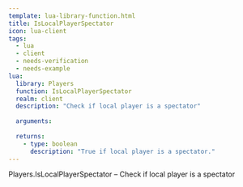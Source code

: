 ```yaml
---
template: lua-library-function.html
title: IsLocalPlayerSpectator
icon: lua-client
tags:
  - lua
  - client
  - needs-verification
  - needs-example
lua:
  library: Players
  function: IsLocalPlayerSpectator
  realm: client
  description: "Check if local player is a spectator"
  
  arguments:
  
  returns:
    - type: boolean
      description: "True if local player is a spectator."
---
```


<div class="lua__search__keywords">
Players.IsLocalPlayerSpectator &#x2013; Check if local player is a spectator
</div>
